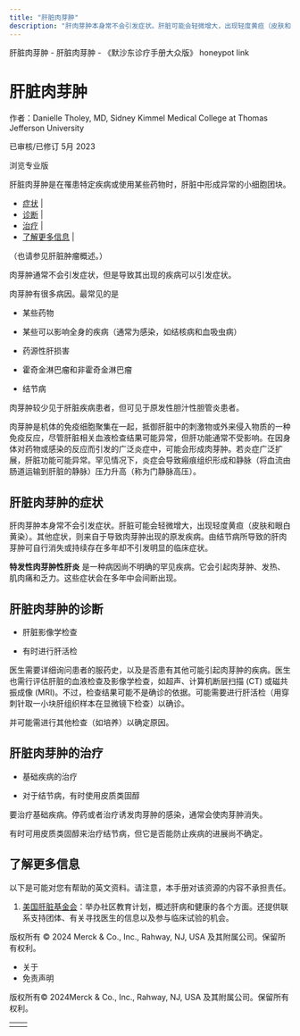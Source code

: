 ```yaml
---
title: "肝脏肉芽肿"
description: "肝肉芽肿本身常不会引发症状。肝脏可能会轻微增大，出现轻度黄疸（皮肤和眼白黄染）。其他症状，则来自于导致肉芽肿出现的原发疾病。由结节病所导致的肝肉芽肿可自行消失或持续存在多年却不引发明显的临床症状。"
---
```


﻿肝脏肉芽肿 \- 肝脏肉芽肿 \- 《默沙东诊疗手册大众版》 honeypot link

# 肝脏肉芽肿

作者：Danielle Tholey, MD, Sidney Kimmel Medical College at Thomas Jefferson
University

已审核/已修订 5月 2023

浏览专业版

肝脏肉芽肿是在罹患特定疾病或使用某些药物时，肝脏中形成异常的小细胞团块。

- [症状](#症状_v760238_zh) \|
- [诊断](#诊断_v760243_zh) \|
- [治疗](#治疗_v760246_zh) \|
- [了解更多信息](#了解更多信息_v28484698_zh) \|

（也请参见肝脏肿瘤概述。）

肉芽肿通常不会引发症状，但是导致其出现的疾病可以引发症状。

肉芽肿有很多病因。最常见的是

- 某些药物

- 某些可以影响全身的疾病（通常为感染，如结核病和血吸虫病）

- 药源性肝损害

- 霍奇金淋巴瘤和非霍奇金淋巴瘤

- 结节病


肉芽肿较少见于肝脏疾病患者，但可见于原发性胆汁性胆管炎患者。

肉芽肿是机体的免疫细胞聚集在一起，抵御肝脏中的刺激物或外来侵入物质的一种免疫反应，尽管肝脏相关血液检查结果可能异常，但肝功能通常不受影响。在因身体对药物或感染的反应而引发的广泛炎症中，可能会形成肉芽肿。若炎症广泛扩展，肝脏功能可能异常。罕见情况下，炎症会导致瘢痕组织形成和静脉（将血流由肠道运输到肝脏的静脉）压力升高（称为门静脉高压）。

## 肝脏肉芽肿的症状

肝肉芽肿本身常不会引发症状。肝脏可能会轻微增大，出现轻度黄疸（皮肤和眼白黄染）。其他症状，则来自于导致肉芽肿出现的原发疾病。由结节病所导致的肝肉芽肿可自行消失或持续存在多年却不引发明显的临床症状。

**特发性肉芽肿性肝炎** 是一种病因尚不明确的罕见疾病。它会引起肉芽肿、发热、肌肉痛和乏力。这些症状会在多年中会间断出现。

## 肝脏肉芽肿的诊断

- 肝脏影像学检查

- 有时进行肝活检


医生需要详细询问患者的服药史，以及是否患有其他可能引起肉芽肿的疾病。医生也需行评估肝脏的血液检查及影像学检查，如超声、计算机断层扫描 (CT) 或磁共振成像 (MRI)。不过，检查结果可能不是确诊的依据。可能需要进行肝活检（用穿刺针取一小块肝组织样本在显微镜下检查）以确诊。

并可能需进行其他检查（如培养）以确定原因。

## 肝脏肉芽肿的治疗

- 基础疾病的治疗

- 对于结节病，有时使用皮质类固醇


要治疗基础疾病。停药或者治疗诱发肉芽肿的感染，通常会使肉芽肿消失。

有时可用皮质类固醇来治疗结节病，但它是否能防止疾病的进展尚不确定。

## 了解更多信息

以下是可能对您有帮助的英文资料。请注意，本手册对该资源的内容不承担责任。

1. [美国肝脏基金会](https://www.liverfoundation.org/)：举办社区教育计划，概述肝病和健康的各个方面。还提供联系支持团体、有关寻找医生的信息以及参与临床试验的机会。




版权所有 © 2024
Merck & Co., Inc., Rahway, NJ, USA 及其附属公司。保留所有权利。

- 关于
- 免责声明

版权所有© 2024Merck & Co., Inc., Rahway, NJ, USA 及其附属公司。保留所有权利。

|     |     |
| --- | --- |
|  |  |